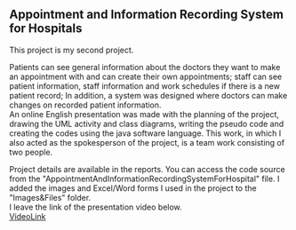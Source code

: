 ## Appointment and Information Recording System for Hospitals

This project is my second project.

Patients can see general information about the doctors they want to make an appointment with and can create their own appointments; staff 
can see patient information, staff information and work schedules if there is a new patient record; In addition, a system was designed where doctors can make changes 
on recorded patient information. </br> An online English presentation was made with the planning of the project, drawing the UML activity and class diagrams, writing the pseudo 
code and creating the codes using the java software language. This work, in which I also acted as the spokesperson of the project, is a team work consisting of two people.

Project details are available in the reports. You can access the code source from the "AppointmentAndInformationRecordingSystemForHospital" file. 
I added the images and Excel/Word forms I used in the project to the "Images&Files" folder. </br>
I leave the link of the presentation video below. </br>
[VideoLink](https://u.pcloud.link/publink/show?code=XZLrIqkZSl45LrBwjiVIc1kFbPxG07g3Q7TX)
